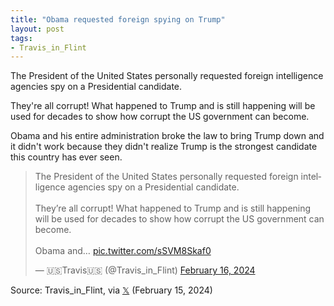```yaml
---
title: "Obama requested foreign spying on Trump"
layout: post
tags:
- Travis_in_Flint
---
```


The President of the United States personally requested foreign intelligence agencies spy on a Presidential candidate.

They're all corrupt!  What happened to Trump and is still happening will be used for decades to show how corrupt the US government can become.

Obama and his entire administration broke the law to bring Trump down and it didn't work because they didn't realize Trump is the strongest candidate this country has ever seen.

<blockquote class="twitter-tweet"><p lang="en" dir="ltr">The President of the United States personally requested foreign intelligence agencies spy on a Presidential candidate. <br /><br />They’re all corrupt! What happened to Trump and is still happening will be used for decades to show how corrupt the US government can become. <br /><br />Obama and… <a href="https://t.co/sSVM8Skaf0">pic.twitter.com/sSVM8Skaf0</a></p>&mdash; 🇺🇸Travis🇺🇸 (@Travis_in_Flint) <a href="https://twitter.com/Travis_in_Flint/status/1758340631229772150?ref_src=twsrc%5Etfw">February 16, 2024</a></blockquote> <script async src="https://platform.twitter.com/widgets.js" charset="utf-8"></script>

Source: Travis_in_Flint, via [𝕏](https://x.com) (February 15, 2024)
